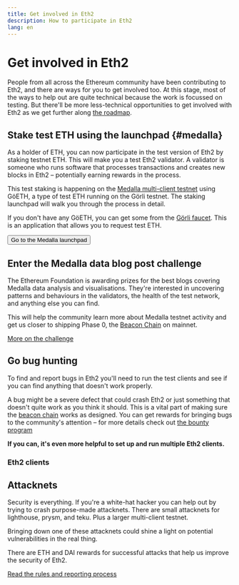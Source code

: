 ```yaml
---
title: Get involved in Eth2
description: How to participate in Eth2
lang: en
---
```


# Get involved in Eth2

People from all across the Ethereum community have been contributing to Eth2, and there are ways for you to get involved too. At this stage, most of the ways to help out are quite technical because the work is focussed on testing. But there'll be more less-technical opportunities to get involved with Eth2 as we get further along [the roadmap](/en/eth2/roadmap/).

## Stake test ETH using the launchpad <Twemoji svg text=":rocket:" />{#medalla}

As a holder of ETH, you can now participate in the test version of Eth2 by staking testnet ETH. This will make you a test Eth2 validator. A validator is someone who runs software that processes transactions and creates new blocks in Eth2 – potentially earning rewards in the process.

This test staking is happening on the [Medalla multi-client testnet](https://github.com/goerli/medalla/blob/master/medalla/README.md) using GöETH, a type of test ETH running on the Görli testnet. The staking launchpad will walk you through the process in detail.

If you don't have any GöETH, you can get some from the [Görli faucet](https://faucet.goerli.mudit.blog/). This is an application that allows you to request test ETH.

<Button to="https://medalla.launchpad.ethereum.org/">Go to the Medalla launchpad</Button>

## Enter the Medalla data blog post challenge <Twemoji svg text=":bar_chart:" />

The Ethereum Foundation is awarding prizes for the best blogs covering Medalla data analysis and visualisations. They're interested in uncovering patterns and behaviours in the validators, the health of the test network, and anything else you can find.

This will help the community learn more about Medalla testnet activity and get us closer to shipping Phase 0, the [Beacon Chain](/en/Eth2/the-beacon-chain) on mainnet.

[More on the challenge](/en/eth2/get-involved/medalla-data-challenge/)

## Go bug hunting <Twemoji svg text=":bug:" />

To find and report bugs in Eth2 you'll need to run the test clients and see if you can find anything that doesn't work properly.

A bug might be a severe defect that could crash Eth2 or just something that doesn't quite work as you think it should. This is a vital part of making sure the [beacon chain](/en/eth2/the-beacon-chain) works as designed. You can get rewards for bringing bugs to the community's attention – for more details check out [the bounty program](https://bounty.ethereum.org/)

**If you can, it's even more helpful to set up and run multiple Eth2 clients.**

### Eth2 clients

<Eth2Clients />

## Attacknets <Twemoji svg text=":fencer:" />

Security is everything. If you're a white-hat hacker you can help out by trying to crash purpose-made attacknets. There are small attacknets for lighthouse, prysm, and teku. Plus a larger multi-client testnet.

Bringing down one of these attacknets could shine a light on potential vulnerabilities in the real thing.

There are ETH and DAI rewards for successful attacks that help us improve the security of Eth2.

[Read the rules and reporting process](https://github.com/ethereum/public-attacknets)
